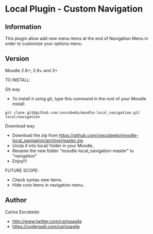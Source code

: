 Local Plugin - Custom Navigation
======================

Information
-----------

This plugin allow add new menu items at the end of Navigation Menu in order to customize your options menu.

Version  
-------
Moodle 2.8+; 2.9+ and 3+

TO INSTALL:

Git way
- To install it using git, type this command in the root of your Moodle install:
```
git clone git@github.com:cescobedo/moodle-local_navigation.git local/navigation
```

Download way
- Download the zip from <https://github.com/cescobedo/moodle-local_navigation/archive/master.zip>
- Unzip it into  local/ folder in your Moodle,
- Rename the new folder "moodle-local_navigation-master" to "navigation"
- Enjoy!!!

FUTURE SCOPE:
- Check syntax new items.
- Hide core items in navigation menu.

Author
------
Carlos Escobedo
- <http://www.twitter.com/carlosagile>
- <https://coderwall.com/carlosagile>


